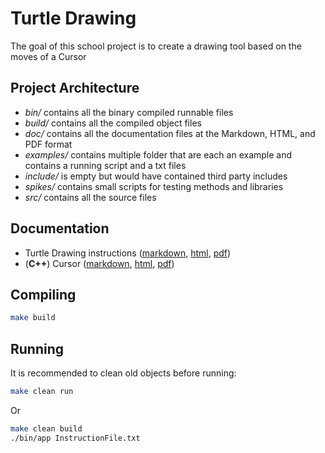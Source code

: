 # Turtle Drawing

The goal of this school project is to create a drawing tool based on the moves of a Cursor

## Project Architecture

- *bin/* contains all the binary compiled runnable files
- *build/* contains all the compiled object files
- *doc/* contains all the documentation files at the Markdown, HTML, and PDF format
- *examples/* contains multiple folder that are each an example and contains a running script and a txt files
- *include/* is empty but would have contained third party includes
- *spikes/* contains small scripts for testing methods and libraries
- *src/* contains all the source files

## Documentation

- Turtle Drawing instructions ([markdown](./doc/markdown/TurtleDrawing.md), [html](./doc/html/TurtleDrawing.html), [pdf](./doc/pdf/TurtleDrawing.pdf))
- (**C++**) Cursor ([markdown](./doc/markdown/Cursor.md), [html](./doc/html/Cursor.html), [pdf](./doc/pdf/Cursor.pdf))

## Compiling

```bash
make build
```

## Running

It is recommended to clean old objects before running:

```bash
make clean run
```

Or

```bash
make clean build
./bin/app InstructionFile.txt
```